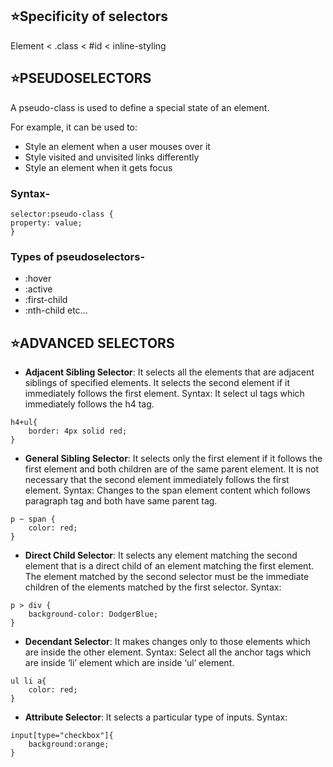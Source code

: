 ## ⭐Specificity of selectors

Element < .class < #id < inline-styling

## ⭐PSEUDOSELECTORS

A pseudo-class is used to define a special state of an element.

For example, it can be used to:

- Style an element when a user mouses over it
- Style visited and unvisited links differently
- Style an element when it gets focus

### Syntax-

```
selector:pseudo-class {
property: value;
}
```

### Types of pseudoselectors-

- :hover
- :active
- :first-child
- :nth-child
  etc...

## ⭐ADVANCED SELECTORS

- **Adjacent Sibling Selector**: It selects all the elements that are adjacent siblings of specified elements. It selects the second element if it immediately follows the first element.
  Syntax: It select ul tags which immediately follows the h4 tag.

```
h4+ul{
    border: 4px solid red;
}
```

- **General Sibling Selector**: It selects only the first element if it follows the first element and both children are of the same parent element. It is not necessary that the second element immediately follows the first element.
  Syntax: Changes to the span element content which follows paragraph tag and both have same parent tag.

```
p ~ span {
    color: red;
}
```

- **Direct Child Selector**: It selects any element matching the second element that is a direct child of an element matching the first element. The element matched by the second selector must be the immediate children of the elements matched by the first selector.
  Syntax:

```
p > div {
    background-color: DodgerBlue;
}
```

- **Decendant Selector**: It makes changes only to those elements which are inside the other element.
  Syntax: Select all the anchor tags which are inside ‘li’ element which are inside ‘ul’ element.

```
ul li a{
    color: red;
}
```

- **Attribute Selector**: It selects a particular type of inputs.
  Syntax:

```
input[type="checkbox"]{
    background:orange;
}
```


